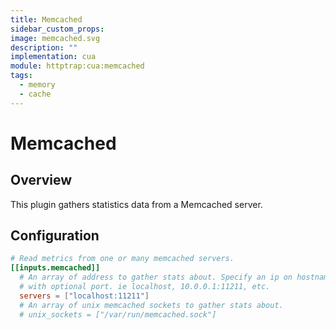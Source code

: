 ```yaml
---
title: Memcached
sidebar_custom_props:
image: memcached.svg
description: ""
implementation: cua
module: httptrap:cua:memcached
tags:
  - memory
  - cache
---
```


# Memcached

## Overview

This plugin gathers statistics data from a Memcached server.

## Configuration

```toml
# Read metrics from one or many memcached servers.
[[inputs.memcached]]
  # An array of address to gather stats about. Specify an ip on hostname
  # with optional port. ie localhost, 10.0.0.1:11211, etc.
  servers = ["localhost:11211"]
  # An array of unix memcached sockets to gather stats about.
  # unix_sockets = ["/var/run/memcached.sock"]
```
